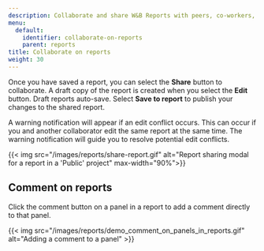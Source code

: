 ```yaml
---
description: Collaborate and share W&B Reports with peers, co-workers, and your team.
menu:
  default:
    identifier: collaborate-on-reports
    parent: reports
title: Collaborate on reports
weight: 30
---
```


Once you have saved a report, you can select the **Share** button to collaborate. A draft copy of the report is created when you select the **Edit** button. Draft reports auto-save. Select **Save to report** to publish your changes to the shared report.

A warning notification will appear if an edit conflict occurs. This can occur if you and another collaborator edit the same report at the same time. The warning notification will guide you to resolve potential edit conflicts.

{{< img src="/images/reports/share-report.gif" alt="Report sharing modal for a report in a 'Public' project" max-width="90%">}}

## Comment on reports

Click the comment button on a panel in a report to add a comment directly to that panel.

{{< img src="/images/reports/demo_comment_on_panels_in_reports.gif" alt="Adding a comment to a panel" >}}